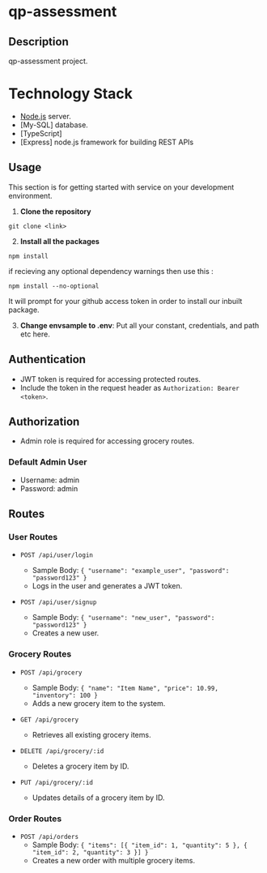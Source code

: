 # qp-assessment

## Description

qp-assessment project.

# Technology Stack
 * [Node.js](https://nodejs.org) server.
 * [My-SQL] database.
 * [TypeScript]
 * [Express] node.js framework for building REST APIs

## Usage
This section is for getting started with service on your development environment.

1. **Clone the repository**
  ```
  git clone <link>
  ```
2. **Install all the packages**
  ```
  npm install
   ``` 
   if recieving any optional dependency warnings then use this :

   ```
  npm install --no-optional
   ```

  It will prompt for your github access token in order to install our inbuilt package.
  
3. **Change  envsample to .env**: Put all your constant, credentials, and path etc here.
## Authentication

- JWT token is required for accessing protected routes.
- Include the token in the request header as `Authorization: Bearer <token>`.

## Authorization

- Admin role is required for accessing grocery routes.

### Default Admin User

- Username: admin
- Password: admin

## Routes

### User Routes

- `POST /api/user/login`
  - Sample Body: `{ "username": "example_user", "password": "password123" }`
  - Logs in the user and generates a JWT token.

- `POST /api/user/signup`
  - Sample Body: `{ "username": "new_user", "password": "password123" }`
  - Creates a new user.

### Grocery Routes

- `POST /api/grocery`
  - Sample Body: `{ "name": "Item Name", "price": 10.99, "inventory": 100 }`
  - Adds a new grocery item to the system.

- `GET /api/grocery`
  - Retrieves all existing grocery items.

- `DELETE /api/grocery/:id`
  - Deletes a grocery item by ID.

- `PUT /api/grocery/:id`
  - Updates details of a grocery item by ID.

### Order Routes

- `POST /api/orders`
  - Sample Body: `{ "items": [{ "item_id": 1, "quantity": 5 }, { "item_id": 2, "quantity": 3 }] }`
  - Creates a new order with multiple grocery items.
